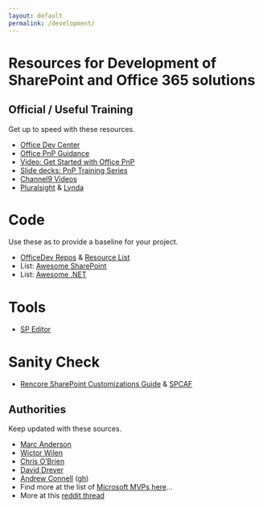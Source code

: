 ```yaml
---
layout: default
permalink: /development/
---
```


# Resources for Development of SharePoint and Office 365 solutions

## Official / Useful Training  

Get up to speed with these resources.

*   [Office Dev Center](https://dev.office.com/sharepoint)
*   [Office PnP Guidance](https://github.com/SharePoint/PnP-Guidance)
*   [Video: Get Started with Office PnP](https://channel9.msdn.com/blogs/OfficeDevPnP/PnP-Web-Cast-How-to-get-started-with-Office-Dev-PnP)
*   [Slide decks: PnP Training Series](https://github.com/OfficeDev/TrainingContent/tree/master/SharePoint)
*   [Channel9 Videos](http://channel9.msdn.com/Tags/sharepoint)
*   [Pluralsight](http://pluralsight.net) & [Lynda](http://lynda.com)

# Code

Use these as to provide a baseline for your project.

*   [OfficeDev Repos](https://github.com/OfficeDev) & [Resource List](https://dev.office.com/patterns-and-practices-resources)
*   List: [Awesome SharePoint](https://github.com/BSUG/awesome-sharepoint)
*   List: [Awesome .NET](https://github.com/quozd/awesome-dotnet)

# Tools

* [SP Editor](https://www.reddit.com/r/sharepoint/comments/677cq0/sp_editor_this_chrome_extension_adds_a_sharepoint/)

# Sanity Check

*   [Rencore SharePoint Customizations Guide](https://rencore.com/sharepoint-customizations-guide/) & [SPCAF](https://rencore.com)

## Authorities

Keep updated with these sources.

*   [Marc Anderson](http://sympmarc.com/)
*   [Wictor Wilen](http://www.wictorwilen.se/)
*   [Chris O’Brien](http://www.sharepointnutsandbolts.com/)
*   [David Drever](http://prairiedeveloper.com/)
*   [Andrew Connell](http://www.andrewconnell.com/) ([gh](https://github.com/andrewconnell))
*   Find more at the list of [Microsoft MVPs here](https://mvp.microsoft.com/en-us/MvpSearch?ex=Office+Servers+and+Services)…
*   More at this [reddit thread](https://www.reddit.com/r/sharepoint/comments/3xur5o/useful_sharepoint_dev_tools/)
